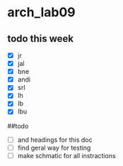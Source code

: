 # arch_lab09


## todo this week
- [X] jr 
- [x] jal 
- [x] bne 
- [x] andi 
- [x] srl
- [x] lh
- [x] lb
- [x] lbu

##todo 

- [ ] and headings for this doc
- [ ] find geral way for testing
- [ ] make schmatic for all instractions
